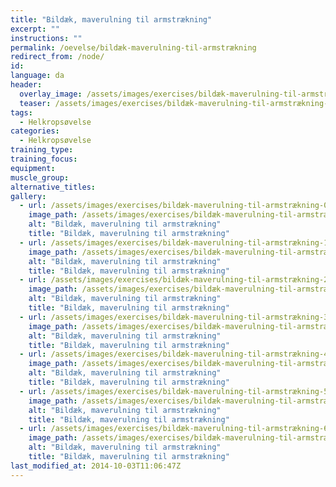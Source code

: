 ```yaml
---
title: "Bildæk, maverulning til armstrækning"
excerpt: ""
instructions: ""
permalink: /oevelse/bildæk-maverulning-til-armstrækning
redirect_from: /node/
id: 
language: da
header:
  overlay_image: /assets/images/exercises/bildæk-maverulning-til-armstrækning-0.jpg
  teaser: /assets/images/exercises/bildæk-maverulning-til-armstrækning-0-320.jpg
tags:
  - Helkropsøvelse
categories:
  - Helkropsøvelse
training_type: 
training_focus: 
equipment:
muscle_group:
alternative_titles:
gallery:
  - url: /assets/images/exercises/bildæk-maverulning-til-armstrækning-0.jpg
    image_path: /assets/images/exercises/bildæk-maverulning-til-armstrækning-0-320.jpg
    alt: "Bildæk, maverulning til armstrækning"
    title: "Bildæk, maverulning til armstrækning"
  - url: /assets/images/exercises/bildæk-maverulning-til-armstrækning-1.jpg
    image_path: /assets/images/exercises/bildæk-maverulning-til-armstrækning-1-320.jpg
    alt: "Bildæk, maverulning til armstrækning"
    title: "Bildæk, maverulning til armstrækning"
  - url: /assets/images/exercises/bildæk-maverulning-til-armstrækning-2.jpg
    image_path: /assets/images/exercises/bildæk-maverulning-til-armstrækning-2-320.jpg
    alt: "Bildæk, maverulning til armstrækning"
    title: "Bildæk, maverulning til armstrækning"
  - url: /assets/images/exercises/bildæk-maverulning-til-armstrækning-3.jpg
    image_path: /assets/images/exercises/bildæk-maverulning-til-armstrækning-3-320.jpg
    alt: "Bildæk, maverulning til armstrækning"
    title: "Bildæk, maverulning til armstrækning"
  - url: /assets/images/exercises/bildæk-maverulning-til-armstrækning-4.jpg
    image_path: /assets/images/exercises/bildæk-maverulning-til-armstrækning-4-320.jpg
    alt: "Bildæk, maverulning til armstrækning"
    title: "Bildæk, maverulning til armstrækning"
  - url: /assets/images/exercises/bildæk-maverulning-til-armstrækning-5.jpg
    image_path: /assets/images/exercises/bildæk-maverulning-til-armstrækning-5-320.jpg
    alt: "Bildæk, maverulning til armstrækning"
    title: "Bildæk, maverulning til armstrækning"
  - url: /assets/images/exercises/bildæk-maverulning-til-armstrækning-6.jpg
    image_path: /assets/images/exercises/bildæk-maverulning-til-armstrækning-6-320.jpg
    alt: "Bildæk, maverulning til armstrækning"
    title: "Bildæk, maverulning til armstrækning"
last_modified_at: 2014-10-03T11:06:47Z
---
```



